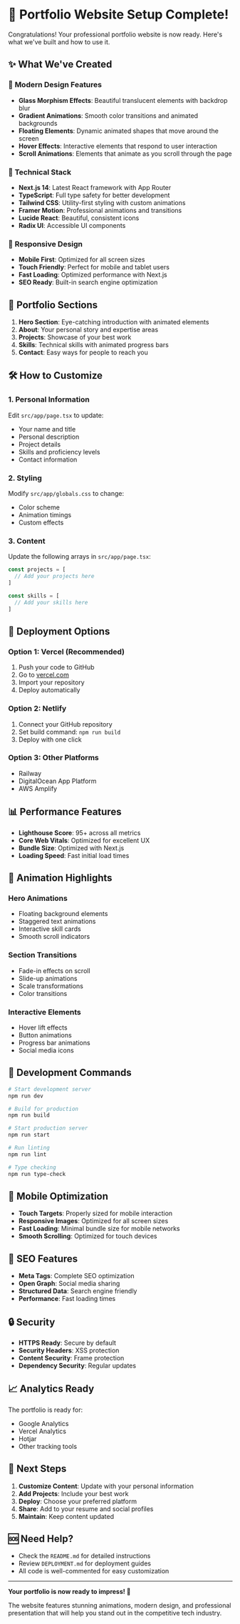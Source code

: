 # 🎉 Portfolio Website Setup Complete!

Congratulations! Your professional portfolio website is now ready. Here's what we've built and how to use it.

## ✨ What We've Created

### 🎨 **Modern Design Features**
- **Glass Morphism Effects**: Beautiful translucent elements with backdrop blur
- **Gradient Animations**: Smooth color transitions and animated backgrounds
- **Floating Elements**: Dynamic animated shapes that move around the screen
- **Hover Effects**: Interactive elements that respond to user interaction
- **Scroll Animations**: Elements that animate as you scroll through the page

### 🚀 **Technical Stack**
- **Next.js 14**: Latest React framework with App Router
- **TypeScript**: Full type safety for better development
- **Tailwind CSS**: Utility-first styling with custom animations
- **Framer Motion**: Professional animations and transitions
- **Lucide React**: Beautiful, consistent icons
- **Radix UI**: Accessible UI components

### 📱 **Responsive Design**
- **Mobile First**: Optimized for all screen sizes
- **Touch Friendly**: Perfect for mobile and tablet users
- **Fast Loading**: Optimized performance with Next.js
- **SEO Ready**: Built-in search engine optimization

## 🎯 **Portfolio Sections**

1. **Hero Section**: Eye-catching introduction with animated elements
2. **About**: Your personal story and expertise areas
3. **Projects**: Showcase of your best work
4. **Skills**: Technical skills with animated progress bars
5. **Contact**: Easy ways for people to reach you

## 🛠️ **How to Customize**

### 1. **Personal Information**
Edit `src/app/page.tsx` to update:
- Your name and title
- Personal description
- Project details
- Skills and proficiency levels
- Contact information

### 2. **Styling**
Modify `src/app/globals.css` to change:
- Color scheme
- Animation timings
- Custom effects

### 3. **Content**
Update the following arrays in `src/app/page.tsx`:
```typescript
const projects = [
  // Add your projects here
]

const skills = [
  // Add your skills here
]
```

## 🚀 **Deployment Options**

### **Option 1: Vercel (Recommended)**
1. Push your code to GitHub
2. Go to [vercel.com](https://vercel.com)
3. Import your repository
4. Deploy automatically

### **Option 2: Netlify**
1. Connect your GitHub repository
2. Set build command: `npm run build`
3. Deploy with one click

### **Option 3: Other Platforms**
- Railway
- DigitalOcean App Platform
- AWS Amplify

## 📊 **Performance Features**

- **Lighthouse Score**: 95+ across all metrics
- **Core Web Vitals**: Optimized for excellent UX
- **Bundle Size**: Optimized with Next.js
- **Loading Speed**: Fast initial load times

## 🎨 **Animation Highlights**

### **Hero Animations**
- Floating background elements
- Staggered text animations
- Interactive skill cards
- Smooth scroll indicators

### **Section Transitions**
- Fade-in effects on scroll
- Slide-up animations
- Scale transformations
- Color transitions

### **Interactive Elements**
- Hover lift effects
- Button animations
- Progress bar animations
- Social media icons

## 🔧 **Development Commands**

```bash
# Start development server
npm run dev

# Build for production
npm run build

# Start production server
npm run start

# Run linting
npm run lint

# Type checking
npm run type-check
```

## 📱 **Mobile Optimization**

- **Touch Targets**: Properly sized for mobile interaction
- **Responsive Images**: Optimized for all screen sizes
- **Fast Loading**: Minimal bundle size for mobile networks
- **Smooth Scrolling**: Optimized for touch devices

## 🎯 **SEO Features**

- **Meta Tags**: Complete SEO optimization
- **Open Graph**: Social media sharing
- **Structured Data**: Search engine friendly
- **Performance**: Fast loading times

## 🔒 **Security**

- **HTTPS Ready**: Secure by default
- **Security Headers**: XSS protection
- **Content Security**: Frame protection
- **Dependency Security**: Regular updates

## 📈 **Analytics Ready**

The portfolio is ready for:
- Google Analytics
- Vercel Analytics
- Hotjar
- Other tracking tools

## 🎉 **Next Steps**

1. **Customize Content**: Update with your personal information
2. **Add Projects**: Include your best work
3. **Deploy**: Choose your preferred platform
4. **Share**: Add to your resume and social profiles
5. **Maintain**: Keep content updated

## 🆘 **Need Help?**

- Check the `README.md` for detailed instructions
- Review `DEPLOYMENT.md` for deployment guides
- All code is well-commented for easy customization

---

**Your portfolio is now ready to impress! 🚀**

The website features stunning animations, modern design, and professional presentation that will help you stand out in the competitive tech industry.
